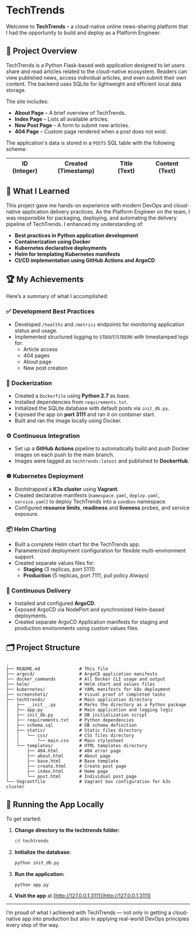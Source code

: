 # TechTrends

Welcome to **TechTrends** – a cloud-native online news-sharing platform that I had the opportunity to build and deploy as a Platform Engineer.

## 🚀 Project Overview

TechTrends is a Python Flask-based web application designed to let users share and read articles related to the cloud-native ecosystem. Readers can view published news, access individual articles, and even submit their own content. The backend uses SQLite for lightweight and efficient local data storage.

The site includes:

- **About Page** – A brief overview of TechTrends.
- **Index Page** – Lists all available articles.
- **New Post Page** – A form to submit new articles.
- **404 Page** – Custom page rendered when a post does not exist.

The application's data is stored in a `POSTS` SQL table with the following schema:

| ID (Integer) | Created (Timestamp) | Title (Text) | Content (Text) |
|--------------|----------------------|--------------|----------------|

## 🧠 What I Learned

This project gave me hands-on experience with modern DevOps and cloud-native application delivery practices. As the Platform Engineer on the team, I was responsible for packaging, deploying, and automating the delivery pipeline of TechTrends. I enhanced my understanding of:

- **Best practices in Python application development**
- **Containerization using Docker**
- **Kubernetes declarative deployments**
- **Helm for templating Kubernetes manifests**
- **CI/CD implementation using GitHub Actions and ArgoCD**

## 🏆 My Achievements

Here’s a summary of what I accomplished:

### ✅ Development Best Practices

- Developed `/healthz` and `/metrics` endpoints for monitoring application status and usage.
- Implemented structured logging to `STDOUT`/`STDERR` with timestamped logs for:
  - Article access
  - 404 pages
  - About page
  - New post creation

### 🐳 Dockerization

- Created a `Dockerfile` using **Python 2.7** as base.
- Installed dependencies from `requirements.txt`.
- Initialized the SQLite database with default posts via `init_db.py`.
- Exposed the app on **port 3111** and ran it on container start.
- Built and ran the image locally using Docker.

### ⚙️ Continuous Integration

- Set up a **GitHub Actions** pipeline to automatically build and push Docker images on each push to the main branch.
- Images were tagged as `techtrends:latest` and published to **DockerHub**.

### ☸️ Kubernetes Deployment

- Bootstrapped a **K3s cluster** using **Vagrant**.
- Created declarative manifests (`namespace.yaml`, `deploy.yaml`, `service.yaml`) to deploy TechTrends into a `sandbox` namespace.
- Configured **resource limits**, **readiness** and **liveness** probes, and service exposure.

### 📦 Helm Charting

- Built a complete Helm chart for the TechTrends app.
- Parameterized deployment configuration for flexible multi-environment support.
- Created separate values files for:
  - **Staging** (3 replicas, port 5111)
  - **Production** (5 replicas, port 7111, pull policy Always)

### 🔁 Continuous Delivery

- Installed and configured **ArgoCD**.
- Exposed ArgoCD via NodePort and synchronized Helm-based deployments.
- Created separate ArgoCD Application manifests for staging and production environments using custom values files.

## 🗂️ Project Structure

```
.
├── README.md               # This file
├── argocd/                 # ArgoCD application manifests
├── docker_commands         # All Docker CLI usage and output
├── helm/                   # Helm chart and values files
├── kubernetes/             # YAML manifests for k8s deployment
├── screenshots/            # Visual proof of completed tasks
├── techtrends/             # Main application directory
│   ├── __init__.py         # Marks the directory as a Python package
│   ├── app.py              # Main application and logging logic
│   ├── init_db.py          # DB initialization script
│   ├── requirements.txt    # Python dependencies
│   ├── schema.sql          # DB schema definition
│   ├── static/             # Static files directory
│   │   └── css/            # CSS files directory
│   │       └── main.css    # Main stylesheet
│   └── templates/          # HTML templates directory
│       ├── 404.html        # 404 error page
│       ├── about.html      # About page
│       ├── base.html       # Base template
│       ├── create.html     # Create post page
│       ├── index.html      # Home page
│       └── post.html       # Individual post page
└── Vagrantfile             # Vagrant box configuration for k3s cluster
```

## 🏁 Running the App Locally

To get started:

1. **Change directory to the techtrends folder:**
   ```bash
   cd techtrends
   ```

2. **Initialize the database:**
   ```bash
   python init_db.py
   ```

3. **Run the application:**
   ```bash
   python app.py
   ```

4. **Visit the app** at [http://127.0.0.1:3111](http://127.0.0.1:3111)

---

I’m proud of what I achieved with TechTrends — not only in getting a cloud-native app into production but also in applying real-world DevOps principles every step of the way.
